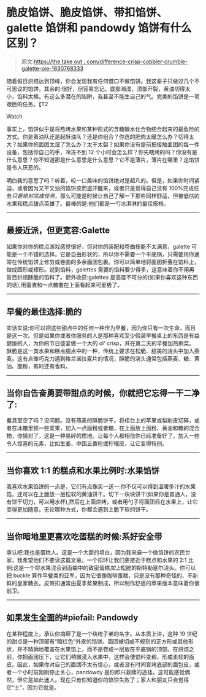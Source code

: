 # 脆皮馅饼、脆皮馅饼、带扣馅饼、galette 馅饼和 pandowdy 馅饼有什么区别？

> 原文:[https://the take out . com/difference-crisp-cobbler-crumble-galette-pie-1830768333](https://thetakeout.com/difference-between-crisp-cobbler-crumble-galette-pie-1830768333)

随着假日烘焙达到顶峰，你会发现我有任何借口不做馅饼。我这辈子只做过几个不可思议的馅饼。其余的:很好，但容易忘记。底部潮湿，顶部开裂，黄油切得太小，馅料太稀。有这么多潜在的陷阱，我甚至不能生自己的气。完美的馅饼是一项艰巨的任务。【T2

Watch

事实上，馅饼似乎是将热烤水果和某种形式的含糖碳水化合物结合起来的最危险的方式。你是黄油队还是起酥油队？还是你组合？你选的肥肉太暖怎么办？切得太大？如果你的面团太湿了怎么办？太干太裂？如果你没有提前把接触面团的每一件设备，包括你自己的手，冷冻不到 12 个小时会怎么样？你先瞎烤的吗？你没有是什么意思？你不知道那是什么意思是什么意思？它不是薄片，薄片在哪里？这馅饼是令人厌恶的。

明白我的意思了吗？听着，咬一口美味的馅饼绝对是超凡的。但是，如果你时间紧迫，或者因为又平又油的馅饼皮而盗汗醒来，或者只是觉得自己没有 100%完成任务*只是绝对完成任务*，那么可能是时候让自己了解一下那些同样舒适，但被低估的水果和糕点甜点英雄了。最棒的是:他们都是一勺冰淇淋的最佳搭档。

* * *

## 最接近派，但更宽容:Galette

如果你对你的糕点游戏感觉很好，但对你的装配和卷曲技能不太满意，galette 可能是一个不错的选择。它是自由形状的，所以你不需要一个平底锅，只需要用你通常在传统馅饼上修剪或卷曲的多余面团包裹。你可以简单地将面团折叠在馅料上，做成圆形或矩形。说到馅料，galettes 需要的馅料要少得多，这意味着你不用再盲目烘焙酥脆的馅料了。额外收获:galettes 是高度不可分的(如果你喜欢这种东西的话),用蛋液和一点糖撒在上面看起来可爱极了。

* * *

## 早餐的最佳选择:脆的

实话实说:你可以把这些甜点中的任何一种作为早餐，因为你只有一次生命，而且是这一次。但是如果你或者你服务的人是那种喜欢至少假装早餐桌上的东西是有益健康的人，为你的节日盛宴做一个大的 ol' crisp，并在第二天的早餐加热剩菜。酥脆是这一类水果和糕点甜点中的一种，传统上要求在松脆、甜美的浇头中加入燕麦。这有点像巧克力遇到格兰诺拉麦片的情况，酥脆的浇头通常包括燕麦、糖、黄油、面粉，有时还有香料。

* * *

## 当你自告奋勇要带甜点的时候，你就把它忘得一干二净了:

餐具室空了吗？没问题。没有燕麦的酥脆饼干。将柜台上的苹果或梨削皮切碎，或者在冰箱里抓一些浆果，加入一点面粉或者糖，在上面放上面粉、黄油和糖的混合物，你猜对了，这是一种易碎的质地。让每个人都相信你已经准备好了，加入一些令人惊喜的元素，比如生姜、中国五香粉或柠檬皮，让它变得特别。

* * *

## 当你喜欢 1:1 的糕点和水果比例时:水果馅饼

我喜欢水果馅饼的一点是，它们有点像买一送一:你不仅可以得到温暖多汁的水果馅，还可以在上面放一层松软的黄油饼干。切下一块块饼干(如果你是普通人，没有饼干切刀，可以用水杯),然后在上面烘烤，或者用勺子将面团舀在水果上，让它变得更加随意。无论哪种方式，你都会遇到上脆下软的饼干。

* * *

## 当你暗地里更喜欢吃蛋糕的时候:系好安全带

承认吧:我也是蛋糕人。这是一个大胆的坦白，因为我来自一个做馅饼的农民世家，我希望他们不要读这篇文章。一个扣环让我们更接近于糕点和水果的 2:1 比例:这是一个将水果混合到面糊中的致密蛋糕*加上*松脆的斯特勒塞尔浇头。你可以把 buckle 算作早餐类的亚军，因为它很像咖啡蛋糕，只是没有那种奇怪的、不新鲜的皇家糖衣。皮带扣通常由夏季浆果制成，所以制作舒适的苹果版本意味着你很前卫。

* * *

## **如果发生全面的#piefail: Pandowdy**

在某种程度上，承认你搞砸了是一个纨绔子弟的名字。从本质上讲，这种 19 世纪的甜点是一种顶部有“暗红色”外皮的馅饼。面团被切成不规则的正方形或其他形状，并不精确地覆盖在水果馅上，而不是卷成一层放在平底锅的顶部。在烘焙之前，你把面团压下，让它们稍微浸入水果中，这样会使馅料变稠，形成柔软的面皮。因此，如果你对自己的面团不太有信心，或者没有时间盲烤底部的面包皮，或者一个小时前刚刚停止关心，pandowdy 是你即兴救赎的途径。这可能感觉偶然，但它是如此迷人。现在只有你知道你的馅饼失败了；家人和朋友只会觉得它“土”，因为它就是。
